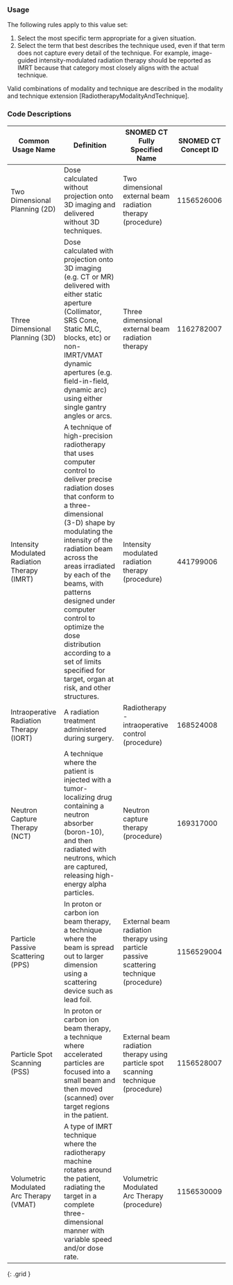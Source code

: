### Usage

The following rules apply to this value set:

1. Select the most specific term appropriate for a given situation.
2. Select the term that best describes the technique used, even if that term does not capture every detail of the technique. For example, image-guided intensity-modulated radiation therapy should be reported as IMRT because that category most closely aligns with the actual technique.

Valid combinations of modality and technique are described in the modality and technique extension [RadiotherapyModalityAndTechnique].

### Code Descriptions

| **Common Usage Name**  | **Definition**|  **SNOMED CT Fully Specified Name**  | **SNOMED CT Concept ID**|
| ----------------- | ----------------------------- | ------------------------------ | ----------------------------- |
|  Two Dimensional Planning (2D)  |  Dose calculated without projection onto 3D imaging and delivered without 3D techniques.  |  Two dimensional external beam radiation therapy (procedure)  | 1156526006 |
|  Three Dimensional Planning (3D)  |  Dose calculated with projection onto 3D imaging (e.g. CT or MR) delivered with either static aperture (Collimator, SRS Cone, Static MLC, blocks, etc) or non-IMRT/VMAT dynamic apertures (e.g. field-in-field, dynamic arc) using either single gantry angles or arcs.  |  Three dimensional external beam radiation therapy  | 1162782007 |
| Intensity Modulated Radiation Therapy (IMRT)   | A technique of high-precision radiotherapy that uses computer control to deliver precise radiation doses that conform to a three-dimensional (3-D) shape by modulating the intensity of the radiation beam across the areas irradiated by each of the beams, with patterns designed under computer control to optimize the dose distribution according to a set of limits specified for target, organ at risk, and other structures.   | Intensity modulated radiation therapy (procedure)   | 441799006 |
| Intraoperative Radiation Therapy (IORT)   | A radiation treatment administered during surgery.   | Radiotherapy - intraoperative control (procedure)   | 168524008 |
|  Neutron Capture Therapy (NCT)  | A technique where the patient is injected with a tumor-localizing drug containing a neutron absorber (boron-10), and then radiated with neutrons, which are captured, releasing high-energy alpha particles.   | Neutron capture therapy (procedure)  | 169317000 |
|  Particle Passive Scattering (PPS)  | In proton or carbon ion beam therapy, a technique where the beam is spread out to larger dimension using a scattering device such as lead foil.   | External beam radiation therapy using particle passive scattering technique (procedure)   | 1156529004 |
|  Particle Spot Scanning (PSS)   | In proton or carbon ion beam therapy, a technique where accelerated particles are focused into a small beam and then moved (scanned) over target regions in the patient.   | External beam radiation therapy using particle spot scanning technique (procedure)   | 1156528007  |
|  Volumetric Modulated Arc Therapy (VMAT)   | A type of IMRT technique where the radiotherapy machine rotates around the patient, radiating the target in a complete three-dimensional manner with variable speed and/or dose rate.   | Volumetric Modulated Arc Therapy (procedure)   | 1156530009   |
{: .grid }
